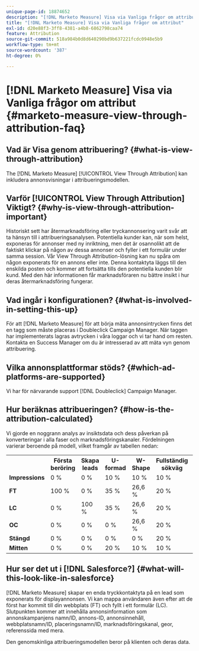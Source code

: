 ```yaml
---
unique-page-id: 18874652
description: "[!DNL Marketo Measure] Visa via Vanliga frågor om attribut - [!DNL Marketo Measure]"
title: "[!DNL Marketo Measure] Visa via Vanliga frågor om attribut"
exl-id: d20e88f3-3ff8-4381-a4b8-6862798caa74
feature: Attribution
source-git-commit: 518a984b0d8d640290bd9b637221fcdc0948e5b9
workflow-type: tm+mt
source-wordcount: '387'
ht-degree: 0%

---
```


# [!DNL Marketo Measure] Visa via Vanliga frågor om attribut {#marketo-measure-view-through-attribution-faq}

## Vad är Visa genom attribuering? {#what-is-view-through-attribution}

The [!DNL Marketo Measure] [!UICONTROL View Through Attribution] kan inkludera annonsvisningar i attribueringsmodellen.

## Varför [!UICONTROL View Through Attribution] Viktigt? {#why-is-view-through-attribution-important}

Historiskt sett har återmarknadsföring eller tryckannonsering varit svår att ta hänsyn till i attribueringsanalysen. Potentiella kunder kan, när som helst, exponeras för annonser med ny inriktning, men det är osannolikt att de faktiskt klickar på någon av dessa annonser och fyller i ett formulär under samma session. Vår View Through Attribution-lösning kan nu spåra om någon exponerats för en annons eller inte. Denna kontaktyta läggs till den enskilda posten och kommer att fortsätta tills den potentiella kunden blir kund. Med den här informationen får marknadsföraren nu bättre insikt i hur deras återmarknadsföring fungerar.

## Vad ingår i konfigurationen? {#what-is-involved-in-setting-this-up}

För att [!DNL Marketo Measure] för att börja mäta annonsintrycken finns det en tagg som måste placeras i Doubleclick Campaign Manager. När taggen har implementerats lagras avtrycken i våra loggar och vi tar hand om resten. Kontakta en Success Manager om du är intresserad av att mäta vyn genom attribuering.

## Vilka annonsplattformar stöds? {#which-ad-platforms-are-supported}

Vi har för närvarande support [!DNL Doubleclick] Campaign Manager.

## Hur beräknas attribueringen? {#how-is-the-attribution-calculated}

Vi gjorde en noggrann analys av insiktsdata och dess påverkan på konverteringar i alla faser och marknadsföringskanaler. Fördelningen varierar beroende på modell, vilket framgår av tabellen nedan:

<table> 
 <colgroup> 
  <col> 
  <col> 
  <col> 
  <col> 
  <col> 
  <col> 
  <col> 
 </colgroup> 
 <tbody> 
  <tr> 
   <th><br></th> 
   <th>Första beröring</th> 
   <th>Skapa leads</th> 
   <th>U-formad</th> 
   <th>W-Shape</th> 
   <th>Fullständig sökväg</th> 
   <th>Anpassad modell</th> 
  </tr> 
  <tr> 
   <td><strong>Impressions</strong></td> 
   <td>0 %</td> 
   <td>0 %</td> 
   <td>10 %</td> 
   <td>10 %</td> 
   <td>10 %</td> 
   <td>Egen</td> 
  </tr> 
  <tr> 
   <td><strong>FT</strong></td> 
   <td>100 %</td> 
   <td>0 %</td> 
   <td>35 %</td> 
   <td>26,6 %</td> 
   <td>20 %</td> 
   <td>Egen</td> 
  </tr> 
  <tr> 
   <td><strong>LC</strong></td> 
   <td>0 %</td> 
   <td>100 %</td> 
   <td>35 %</td> 
   <td>26,6 %</td> 
   <td>20 %</td> 
   <td>Egen</td> 
  </tr> 
  <tr> 
   <td><strong>OC</strong></td> 
   <td>0 %</td> 
   <td>0 %</td> 
   <td>0 %</td> 
   <td>26,6 %</td> 
   <td>20 %</td> 
   <td>Egen</td> 
  </tr> 
  <tr> 
   <td><strong>Stängd</strong></td> 
   <td>0 %</td> 
   <td>0 %</td> 
   <td>0 %</td> 
   <td>0 %</td> 
   <td>20 %</td> 
   <td>Egen</td> 
  </tr> 
  <tr> 
   <td><strong>Mitten</strong></td> 
   <td>0 %</td> 
   <td>0 %</td> 
   <td>20 %</td> 
   <td>10 %</td> 
   <td>10 %</td> 
   <td>Egen</td> 
  </tr> 
 </tbody> 
</table>

## Hur ser det ut i [!DNL Salesforce?] {#what-will-this-look-like-in-salesforce}

[!DNL Marketo Measure] skapar en enda tryckkontaktyta på en lead som exponerats för displayannonsen. Vi kan mappa användaren även efter att de först har kommit till din webbplats (FT) och fyllt i ett formulär (LC). Slutpunkten kommer att innehålla annonsinformation som annonskampanjens namn/ID, annons-ID, annonsinnehåll, webbplatsnamn/ID, placeringsnamn/ID, marknadsföringskanal, geor, referenssida med mera.

Den genomskinliga attribueringsmodellen beror på klienten och deras data.
